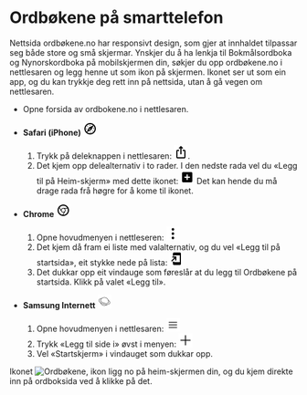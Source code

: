 # Ordbøkene på smarttelefon
Nettsida ordbøkene.no har responsivt design, som gjer at innhaldet tilpassar seg både store og små skjermar. Ynskjer du å ha lenkja til Bokmålsordboka og Nynorskordboka på mobilskjermen din, søkjer du opp ordbøkene.no i nettlesaren og legg henne ut som ikon på skjermen. Ikonet ser ut som ein app, og du kan trykkje deg rett inn på nettsida, utan å gå vegen om nettlesaren.


*   Opne forsida av ordbokene.no i nettlesaren.
*   **Safari (iPhone)**&nbsp;<img alt="Safari logo" style="display:inline" class="inline" src="/content-images/mdi--apple-safari.svg" width="24" height="24">
    1. Trykk på deleknappen i nettlesaren: <img style="display:inline" class="inline" alt="Dele-ikon" src="/content-images/material-symbols--ios-share-rounded.svg" width="24" height="24">.
    2. Det kjem opp delealternativ i to rader. I den nedste rada vel du «Legg til på Heim-skjerm» med dette ikonet: <img alt="Firkanta ikon med plussteikn" src="/content-images/material-symbols--add-box-rounded.svg" style="display:inline" class="inline" width="24" height="24"> Det kan hende du må drage rada frå høgre for å kome til ikonet.


*   **Chrome**&nbsp;<img alt="Chrome logo" style="display:inline" class="inline" src="/content-images/mdi--google-chrome.svg" width="24" height="24">
    1. Opne hovudmenyen i nettleseren: <img alt="ikon med tre loddrette prikkar" src="/content-images/bi--three-dots-vertical.svg" style="display:inline" class="inline" width="24" height="24">
    2. Det kjem då fram ei liste med valalternativ, og du vel «Legg til på startsida», eit stykke nede på lista: <img alt="Ikon med pil og mobilskjerm" src="/content-images/material-symbols--add-to-home-screen.svg" style="display:inline" class="inline" width="24" height="24">
    3. Det dukkar opp eit vindauge som føreslår at du legg til Ordbøkene på startsida. Klikk på valet «Legg til».

*   **Samsung Internett**&nbsp;<img style="background-color: white; display:inline" class="inline bg-white" alt="Samsung-nettlesar, logo" src="/content-images/arcticons--samsung-browser.svg" width="24" height="24">
    1. Opne hovudmenyen i nettlesaren: <img style="display:inline" class="inline" alt="Ikon med tre vannrette streker" src="/content-images/system-uicons--menu-hamburger.svg" width="24" height="24">
    2. Trykk «Legg til side i» øvst i menyen: <img style="display:inline" class="inline" alt="Stort plussteikn, ikon" src="/content-images/bi--plus-lg.svg" width="24" height="24">
    3. Vel «Startskjerm» i vindauget som dukkar opp.

Ikonet <img style="display:inline" class="inline" alt="Ordbøkene, ikon" src="/favicon.ico" width="24" height="24">  ligg no på heim-skjermen din, og du kjem direkte inn på ordboksida ved å klikke på det.
